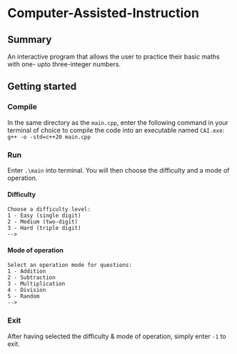 # Computer-Assisted-Instruction

## Summary
An interactive program that allows the user to practice their basic maths with one- upto three-integer numbers.

## Getting started
### Compile
In the same directory as the `main.cpp`, enter the following command in your terminal of choice to compile the code into an executable named `CAI.exe`:<br>
`g++ -o -std=c++20 main.cpp`

### Run
Enter `.\main` into terminal. You will then choose the difficulty and a mode of operation.

#### Difficulty
```
Choose a difficulty level:
1 - Easy (single digit)
2 - Medium (two-digit)
3 - Hard (triple digit)
-->
```

#### Mode of operation
```
Select an operation mode for questions:
1 - Addition
2 - Subtraction
3 - Multiplication
4 - Division
5 - Random
-->
```

### Exit
After having selected the difficulty & mode of operation, simply enter `-1` to exit.
